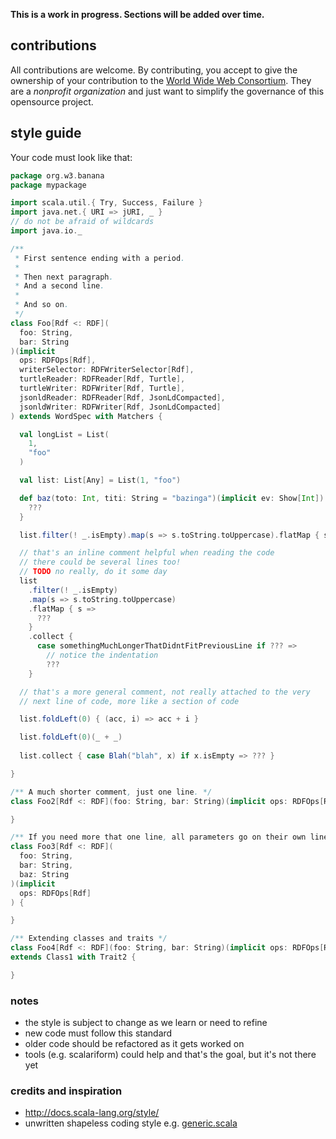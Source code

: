 **This is a work in progress. Sections will be added over time.**

## contributions

All contributions are welcome. By contributing, you accept to give the
ownership of your contribution to the [World Wide Web
Consortium](http://www.w3.org). They are a _nonprofit organization_
and just want to simplify the governance of this opensource project.


## style guide

Your code must look like that:

```scala
package org.w3.banana
package mypackage

import scala.util.{ Try, Success, Failure }
import java.net.{ URI => jURI, _ }
// do not be afraid of wildcards
import java.io._

/**
 * First sentence ending with a period.
 *
 * Then next paragraph.
 * And a second line.
 *
 * And so on.
 */
class Foo[Rdf <: RDF](
  foo: String,
  bar: String
)(implicit
  ops: RDFOps[Rdf],
  writerSelector: RDFWriterSelector[Rdf],
  turtleReader: RDFReader[Rdf, Turtle],
  turtleWriter: RDFWriter[Rdf, Turtle],
  jsonldReader: RDFReader[Rdf, JsonLdCompacted],
  jsonldWriter: RDFWriter[Rdf, JsonLdCompacted]
) extends WordSpec with Matchers {

  val longList = List(
    1,
    "foo"
  )

  val list: List[Any] = List(1, "foo")

  def baz(toto: Int, titi: String = "bazinga")(implicit ev: Show[Int]): Unit = {
    ???
  }

  list.filter(! _.isEmpty).map(s => s.toString.toUppercase).flatMap { s => ??? }

  // that's an inline comment helpful when reading the code
  // there could be several lines too!
  // TODO no really, do it some day
  list
    .filter(! _.isEmpty)
    .map(s => s.toString.toUppercase)
    .flatMap { s =>
      ???
    }
    .collect {
      case somethingMuchLongerThatDidntFitPreviousLine if ??? =>
        // notice the indentation
        ???
    }

  // that's a more general comment, not really attached to the very
  // next line of code, more like a section of code

  list.foldLeft(0) { (acc, i) => acc + i }

  list.foldLeft(0)(_ + _)
  
  list.collect { case Blah("blah", x) if x.isEmpty => ??? }

}

/** A much shorter comment, just one line. */
class Foo2[Rdf <: RDF](foo: String, bar: String)(implicit ops: RDFOps[Rdf]) {

}

/** If you need more that one line, all parameters go on their own line. */
class Foo3[Rdf <: RDF](
  foo: String,
  bar: String,
  baz: String
)(implicit
  ops: RDFOps[Rdf]
) {

}

/** Extending classes and traits */
class Foo4[Rdf <: RDF](foo: String, bar: String)(implicit ops: RDFOps[Rdf])
extends Class1 with Trait2 {

}
```

### notes

* the style is subject to change as we learn or need to refine
* new code must follow this standard
* older code should be refactored as it gets worked on
* tools (e.g. scalariform) could help and that's the goal, but it's not there yet

### credits and inspiration

* http://docs.scala-lang.org/style/
* unwritten shapeless coding style e.g. [generic.scala](https://github.com/milessabin/shapeless/blob/master/core/src/main/scala/shapeless/generic.scala)